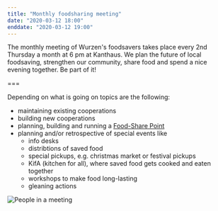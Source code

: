```yaml
---
title: "Monthly foodsharing meeting"
date: "2020-03-12 18:00"
enddate: "2020-03-12 19:00"
---
```


The monthly meeting of Wurzen's foodsavers takes place every 2nd Thursday a month at 6 pm at Kanthaus. We plan the future of local foodsaving, strengthen our community, share food and spend a nice evening together. Be part of it!

===

Depending on what is going on topics are the following:
- maintaining existing cooperations
- building new cooperations
- planning, building and running a [Food-Share Point](https://yunity.atlassian.net/wiki/spaces/FSINT/pages/43909145/Food-Share+Point+Mini+Manual)
- planning and/or retrospective of special events like
  - info desks
  - distribtions of saved food
  - special pickups, e.g. christmas market or festival pickups
  - KifA (kitchen for all), where saved food gets cooked and eaten together
  - workshops to make food long-lasting
  - gleaning actions

![People in a meeting](/pics/morningMeeting_cropped.jpg)

